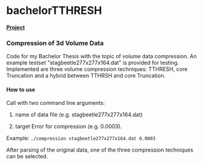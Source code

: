 # bachelorTTHRESH

[**Project**](https://bussler.github.io/tthresh/)

### Compression of 3d Volume Data
Code for my Bachelor Thesis with the topic of volume data compression.
An example testset "stagbeetle277x277x164.dat" is provided for testing.
Implemented are three volume compression techniques: TTHRESH, core Truncation and a hybrid between TTHRSH and core Truncation.

#### How to use

Call with two command line arguments: 


1) name of data file (e.g. stagbeetle277x277x164.dat) 

2) target Error for compression (e.g. 0.0003).

Example: `./compression stagbeetle277x277x164.dat 0.0003`

After parsing of the original data, one of the three compression techniques can be selected.
